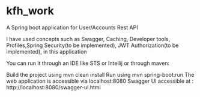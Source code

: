 # kfh_work

A Spring boot application for User/Accounts Rest API

I have used concepts such as Swagger, Caching, Developer tools, Profiles,Spring Security(to be implemented), JWT Authorization(to be implemented),  in this application

You can run it through an IDE like STS or Intellij or through maven:

Build the project using mvn clean install
Run using mvn spring-boot:run
The web application is accessible via localhost:8080
Swagger UI accessible at : http://localhost:8080/swagger-ui.html
